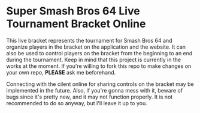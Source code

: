 # **Super Smash Bros 64 Live Tournament Bracket Online**

This live bracket represents the tournament for Smash Bros 64 and organize players in the bracket on the application and the website. It can also be used to control players on the bracket from the beginning to an end during the tournament. 
Keep in mind that this project is currently in the works at the moment. If you're willing to fork this repo to make changes on your own repo, **PLEASE** ask me beforehand. 

Connecting with the cilent online for sharing controls on the bracket may be implemented in the future.
Also, if you're gonna mess with it, beware of bugs since it's pretty new, and it may not function properly. It is not recommended to do so anyway, but I'll leave it up to you. 

